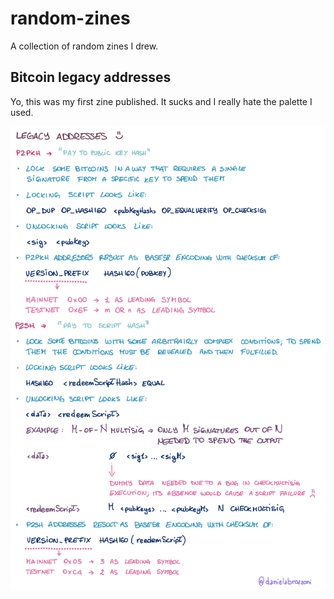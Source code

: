 # random-zines

A collection of random zines I drew.

## Bitcoin legacy addresses

Yo, this was my first zine published. It sucks and I really hate the palette I used.

![](images/20190928-bitcoin-legacy-addresses.svg)
